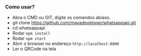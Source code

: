 




### Como usar?
- Abra o CMD ou GIT, digite os comandos abiaxo.
- git clone https://github.com/mayadeveloper/whatsappapi.git
- cd whatsappapi
- Rodar `npm install`
- Rodar `npm start`
- Abrir o browser no endereço `http://localhost:8000`
- Ler o QRCode na tela




